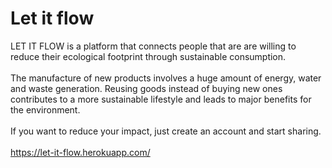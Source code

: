 # Let it flow
LET IT FLOW is a platform that connects people that are are willing to reduce their ecological footprint through sustainable consumption.<br><br>
The manufacture of new products involves a huge amount of energy, water and waste generation. Reusing goods instead of buying new ones contributes to a more sustainable lifestyle and leads to major benefits for the environment.<br><br>
If you want to reduce your impact, just create an account and start sharing.<br><br>
https://let-it-flow.herokuapp.com/
